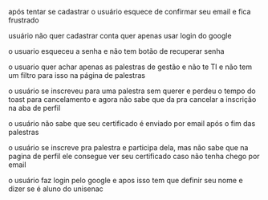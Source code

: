 
após tentar se cadastrar o usuário esquece de confirmar seu email e fica frustrado

usuário não quer cadastrar conta quer apenas usar login do google

o usuario esqueceu a senha e não tem botão de recuperar senha

o usuario quer achar apenas as palestras de gestão e não te TI e não tem um filtro para isso na página de palestras

o usuário se inscreveu para uma palestra sem querer e perdeu o tempo do toast para cancelamento e agora não sabe que da pra cancelar a inscrição na aba de perfil

o usuário não sabe que seu certificado é enviado por email após o fim das palestras

o usuário se inscreve pra palestra e participa dela, mas não sabe que na pagina de perfil ele consegue ver seu certificado caso não tenha chego por email

o usuário faz login pelo google e apos isso tem que definir seu nome e dizer se é aluno do unisenac







